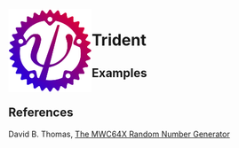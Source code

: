 <img align="left" alt="" src="logo.svg" height="150"/>

# Trident

## Examples

```rust

```

## References

David B. Thomas, [The MWC64X Random Number Generator](http://cas.ee.ic.ac.uk/people/dt10/research/rngs-gpu-mwc64x.html)
